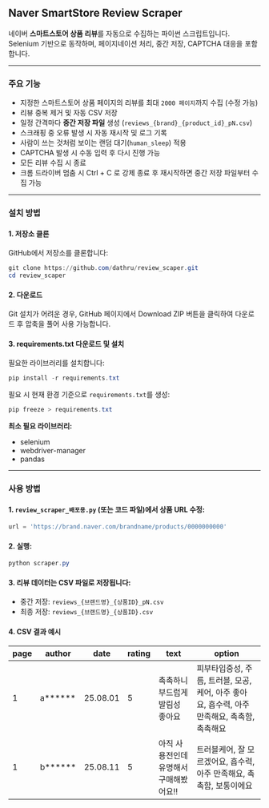 ## Naver SmartStore Review Scraper

네이버 **스마트스토어 상품 리뷰**를 자동으로 수집하는 파이썬 스크립트입니다.  
Selenium 기반으로 동작하며, 페이지네이션 처리, 중간 저장, CAPTCHA 대응을 포함합니다.

---

### 주요 기능
- 지정한 스마트스토어 상품 페이지의 리뷰를 최대 `2000 페이지`까지 수집 (수정 가능)
- 리뷰 중복 제거 및 자동 CSV 저장
- 일정 간격마다 **중간 저장 파일** 생성 (`reviews_{brand}_{product_id}_pN.csv`)
- 스크래핑 중 오류 발생 시 자동 재시작 및 로그 기록
- 사람이 쓰는 것처럼 보이는 랜덤 대기(`human_sleep`) 적용
- CAPTCHA 발생 시 수동 입력 후 다시 진행 가능
- 모든 리뷰 수집 시 종료
- 크롬 드라이버 멈춤 시 Ctrl + C 로 강제 종료 후 재시작하면 중간 저장 파일부터 수집 가능

---

### 설치 방법

#### 1. 저장소 클론
GitHub에서 저장소를 클론합니다:

```powershell
git clone https://github.com/dathru/review_scaper.git
cd review_scaper
```

#### 2. 다운로드
Git 설치가 어려운 경우, GitHub 페이지에서 Download ZIP 버튼을 클릭하여 다운로드 후 압축을 풀어 사용 가능합니다.

#### 3. requirements.txt 다운로드 및 설치
필요한 라이브러리를 설치합니다:

```powershell
pip install -r requirements.txt
```

필요 시 현재 환경 기준으로 `requirements.txt`를 생성:

```powershell
pip freeze > requirements.txt
```

**최소 필요 라이브러리:**
- selenium
- webdriver-manager
- pandas

---

### 사용 방법

#### 1. `review_scraper_배포용.py` (또는 코드 파일)에서 상품 URL 수정:

```python
url = 'https://brand.naver.com/brandname/products/0000000000'
```

#### 2. 실행:

```powershell
python scraper.py
```

#### 3. 리뷰 데이터는 CSV 파일로 저장됩니다:
- 중간 저장: `reviews_{브랜드명}_{상품ID}_pN.csv`
- 최종 저장: `reviews_{브랜드명}_{상품ID}.csv`

#### 4. CSV 결과 예시

| page | author  | date      | rating | text                                 | option                                         |
|------|---------|-----------|--------|--------------------------------------|------------------------------------------------|
| 1    | a****** | 25.08.01 | 5      | 촉촉하니 부드럽게 발림성 좋아요        | 피부타입중성, 주름, 트러블, 모공, 케어, 아주 좋아요, 흡수력, 아주 만족해요, 촉촉함, 촉촉해요 |
| 1    | b****** | 25.08.11 | 5      | 아직 사용전인데 유명해서 구매해봤어요!! | 트러블케어, 잘 모르겠어요, 흡수력, 아주 만족해요, 촉촉함, 보통이에요 |

